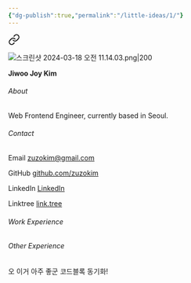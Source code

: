 ```yaml
---
{"dg-publish":true,"permalink":"/little-ideas/1/"}
---
```



<div class="transclusion internal-embed is-loaded"><a class="markdown-embed-link" href="/home/" aria-label="Open link"><svg xmlns="http://www.w3.org/2000/svg" width="24" height="24" viewBox="0 0 24 24" fill="none" stroke="currentColor" stroke-width="2" stroke-linecap="round" stroke-linejoin="round" class="svg-icon lucide-link"><path d="M10 13a5 5 0 0 0 7.54.54l3-3a5 5 0 0 0-7.07-7.07l-1.72 1.71"></path><path d="M14 11a5 5 0 0 0-7.54-.54l-3 3a5 5 0 0 0 7.07 7.07l1.71-1.71"></path></svg></a><div class="markdown-embed">




![스크린샷 2024-03-18 오전 11.14.03.png|200](/img/user/%EC%8A%A4%ED%81%AC%EB%A6%B0%EC%83%B7%202024-03-18%20%EC%98%A4%EC%A0%84%2011.14.03.png)

**Jiwoo Joy Kim**

###### About

Web Frontend Engineer, currently based in Seoul.


###### Contact

Email
zuzokim@gmail.com

GitHub
[github.com/zuzokim](https://github.com/zuzokim)

LinkedIn
[LinkedIn](https://www.linkedin.com/in/%EC%A7%80%EC%9A%B0-%EA%B9%80-635921206?utm_source=share&utm_campaign=share_via&utm_content=profile&utm_medium=ios_app)

Linktree
[link.tree](https://linktr.ee/zuzokim)


###### Work Experience



###### Other Experience






</div></div>



오 이거 아주 좋군 코드블록 동기화!